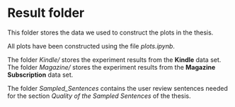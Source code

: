 # Result folder

This folder stores the data we used to construct the plots in the thesis.

All plots have been constructed using the file *plots.ipynb*.

The folder *Kindle/* stores the experiment results from the **Kindle** data set. 
The folder *Magazine/* stores the experiment results from the **Magazine Subscription** data set.

The folder *Sampled_Sentences* contains the user review sentences needed for the section *Quality of the Sampled Sentences* of the thesis.
